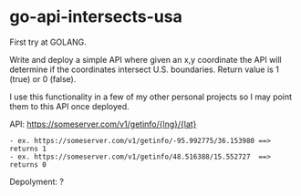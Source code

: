 # go-api-intersects-usa

First try at GOLANG.

Write and deploy a simple API where given an x,y coordinate the API will determine if the coordinates intersect U.S. boundaries.  Return value is 1 (true) or 0 (false).

I use this functionality in a few of my other personal projects so  I may point them to this API once deployed.

API: https://someserver.com/v1/getinfo/{lng}/{lat}

    - ex. https://someserver.com/v1/getinfo/-95.992775/36.153980 ==> returns 1
    - ex. https://someserver.com/v1/getinfo/48.516388/15.552727  ==> returns 0

Depolyment: ?



